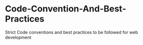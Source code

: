 # Code-Convention-And-Best-Practices
Strict Code conventions and best practices to be followed for web development
